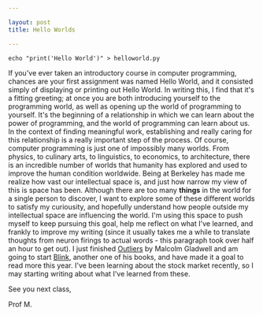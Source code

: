 ```yaml
---

layout: post
title: Hello Worlds

---
```


`echo "print('Hello World')" > helloworld.py`

If you've ever taken an introductory course in computer programming, chances are your first assignment was named Hello World, and it consisted simply of displaying or printing out Hello World. In writing this, I find that it's a fitting greeting; at once you are both introducing yourself to the programming world, as well as opening up the world of programming to yourself. It's the beginning of a relationship in which we can learn about the power of programming, and the world of programming can learn about us. In the context of finding meaningful work, establishing and really caring for this relationship is a really important step of the process. Of course, computer programming is just one of impossibly many worlds. From physics, to culinary arts, to linguistics, to economics, to architecture, there is an incredible number of worlds that humanity has explored and used to improve the human condition worldwide. Being at Berkeley has made me realize how vast our intellectual space is, and just how narrow my view of this is space has been. Although there are too many <b>things</b> in the world for a single person to discover, I want to explore some of these different worlds to satisfy my curiousity, and hopefully understand how people outside my intellectual space are influencing the world. I'm using this space to push myself to keep pursuing this goal, help me reflect on what I've learned, and frankly to improve my writing (since it usually takes me a while to translate thoughts from neuron firings to actual words - this paragraph took over half an hour to get out). I just finished <a href="https://www.gladwellbooks.com/titles/malcolm-gladwell/outliers/9780316040341/">Outliers</a> by Malcolm Gladwell and am going to start <a href="https://www.gladwellbooks.com/titles/malcolm-gladwell/blink/9780316172325/">Blink</a>, another one of his books, and have made it a goal to read more this year. I've been learning about the stock market recently, so I may starting writing about what I've learned from these. 

See you next class,

Prof M.
